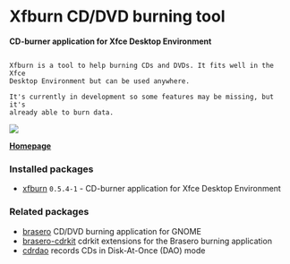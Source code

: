 # Xfburn CD/DVD burning tool

__CD-burner application for Xfce Desktop Environment__

```

Xfburn is a tool to help burning CDs and DVDs. It fits well in the Xfce
Desktop Environment but can be used anywhere.

It's currently in development so some features may be missing, but it's
already able to burn data.

```

[![](https://screenshots.debian.net/thumbnail-with-version/xfburn/9001)](https://screenshots.debian.net/screenshot-with-version/xfburn/9001)



**[Homepage](http://goodies.xfce.org/projects/applications/xfburn)**

### Installed packages

* [xfburn](https://packages.debian.org/stretch/xfburn) `0.5.4-1` - CD-burner application for Xfce Desktop Environment

### Related packages

 * [brasero](https://packages.debian.org/stretch/brasero) CD/DVD burning application for GNOME
 * [brasero-cdrkit](https://packages.debian.org/stretch/brasero-cdrkit) cdrkit extensions for the Brasero burning application
 * [cdrdao](https://packages.debian.org/stretch/cdrdao) records CDs in Disk-At-Once (DAO) mode
